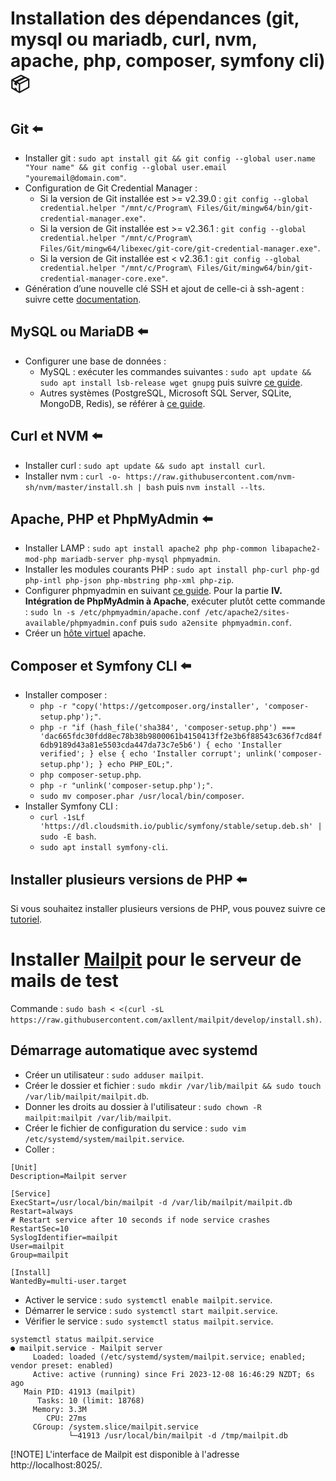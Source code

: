 # Installation des dépendances (git, mysql ou mariadb, curl, nvm, apache, php, composer, symfony cli) 📦

## Git ⬅️

- Installer git : `sudo apt install git && git config --global user.name "Your name" && git config --global user.email "youremail@domain.com"`.
- Configuration de Git Credential Manager :
    - Si la version de Git installée est >= v2.39.0 : `git config --global credential.helper "/mnt/c/Program\ Files/Git/mingw64/bin/git-credential-manager.exe"`.
    - Si la version de Git installée est >= v2.36.1 : `git config --global credential.helper "/mnt/c/Program\ Files/Git/mingw64/libexec/git-core/git-credential-manager.exe"`.
    - Si la version de Git installée est < v2.36.1 : `git config --global credential.helper "/mnt/c/Program\ Files/Git/mingw64/bin/git-credential-manager-core.exe"`.
- Génération d’une nouvelle clé SSH et ajout de celle-ci à ssh-agent : suivre cette [documentation](https://docs.github.com/fr/authentication/connecting-to-github-with-ssh/generating-a-new-ssh-key-and-adding-it-to-the-ssh-agent?platform=linux).

## MySQL ou MariaDB ⬅️

- Configurer une base de données :
    - MySQL : exécuter les commandes suivantes : `sudo apt update && sudo apt install lsb-release wget gnupg` puis suivre [ce guide](https://dev.mysql.com/doc/mysql-apt-repo-quick-guide/en/).
    - Autres systèmes (PostgreSQL, Microsoft SQL Server, SQLite, MongoDB, Redis), se référer à [ce guide](https://learn.microsoft.com/fr-fr/windows/wsl/tutorials/wsl-database).

## Curl et NVM ⬅️

- Installer curl : `sudo apt update && sudo apt install curl`.
- Installer nvm : `curl -o- https://raw.githubusercontent.com/nvm-sh/nvm/master/install.sh | bash` puis `nvm install --lts`.

## Apache, PHP et PhpMyAdmin ⬅️

- Installer LAMP : `sudo apt install apache2 php php-common libapache2-mod-php mariadb-server php-mysql phpmyadmin`.
- Installer les modules courants PHP : `sudo apt install php-curl php-gd php-intl php-json php-mbstring php-xml php-zip`.
- Configurer phpmyadmin en suivant [ce guide](https://www.it-connect.fr/installer-phpmyadmin-sur-debian-11-et-apache/).
  Pour la partie **IV. Intégration de PhpMyAdmin à Apache**, exécuter plutôt cette commande : `sudo ln -s /etc/phpmyadmin/apache.conf /etc/apache2/sites-available/phpmyadmin.conf` puis `sudo a2ensite phpmyadmin.conf`.
- Créer un [hôte virtuel](VIRTUALHOST.md) apache.

## Composer et Symfony CLI ⬅️

- Installer composer :
    - `php -r "copy('https://getcomposer.org/installer', 'composer-setup.php');"`.
    - `php -r "if (hash_file('sha384', 'composer-setup.php') === 'dac665fdc30fdd8ec78b38b9800061b4150413ff2e3b6f88543c636f7cd84f6db9189d43a81e5503cda447da73c7e5b6') { echo 'Installer verified'; } else { echo 'Installer corrupt'; unlink('composer-setup.php'); } echo PHP_EOL;"`.
    - `php composer-setup.php`.
    - `php -r "unlink('composer-setup.php');"`.
    - `sudo mv composer.phar /usr/local/bin/composer`.
- Installer Symfony CLI :
    - `curl -1sLf 'https://dl.cloudsmith.io/public/symfony/stable/setup.deb.sh' | sudo -E bash`.
    - `sudo apt install symfony-cli`.

## Installer plusieurs versions de PHP ⬅️

Si vous souhaitez installer plusieurs versions de PHP, vous pouvez suivre ce [tutoriel](https://tecadmin.net/how-to-install-php-on-debian-12/).

# Installer [Mailpit](https://mailpit.axllent.org/) pour le serveur de mails de test

Commande : `sudo bash < <(curl -sL https://raw.githubusercontent.com/axllent/mailpit/develop/install.sh)`.

## Démarrage automatique avec systemd

- Créer un utilisateur : `sudo adduser mailpit`.
- Créer le dossier et fichier : `sudo mkdir /var/lib/mailpit && sudo touch /var/lib/mailpit/mailpit.db`.
- Donner les droits au dossier à l'utilisateur : `sudo chown -R mailpit:mailpit /var/lib/mailpit`.
- Créer le fichier de configuration du service : `sudo vim /etc/systemd/system/mailpit.service`.
- Coller :
```
[Unit]
Description=Mailpit server

[Service]
ExecStart=/usr/local/bin/mailpit -d /var/lib/mailpit/mailpit.db
Restart=always
# Restart service after 10 seconds if node service crashes
RestartSec=10
SyslogIdentifier=mailpit
User=mailpit
Group=mailpit

[Install]
WantedBy=multi-user.target
```
- Activer le service : `sudo systemctl enable mailpit.service`.
- Démarrer le service : `sudo systemctl start mailpit.service`.
- Vérifier le service : `sudo systemctl status mailpit.service`.
```
systemctl status mailpit.service
● mailpit.service - Mailpit server
     Loaded: loaded (/etc/systemd/system/mailpit.service; enabled; vendor preset: enabled)
     Active: active (running) since Fri 2023-12-08 16:46:29 NZDT; 6s ago
   Main PID: 41913 (mailpit)
      Tasks: 10 (limit: 18768)
     Memory: 3.3M
        CPU: 27ms
     CGroup: /system.slice/mailpit.service
             └─41913 /usr/local/bin/mailpit -d /tmp/mailpit.db
```

[!NOTE]
L'interface de Mailpit est disponible à l'adresse http://localhost:8025/.